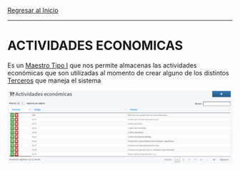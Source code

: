 [Regresar al Inicio](../readme.MD)

---
# ACTIVIDADES ECONOMICAS

Es un [Maestro Tipo I](../../general/maestros-tipoI.md) que nos permite almacenas las actividades económicas que son utilizadas al momento de crear alguno de los distintos [Terceros](../../contabilidad/maestros/terceros.md) que maneja el sistema

![Actividades Económicas](../recursos/img/actividades-economicas.png)

